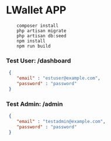 # LWallet APP


```
    composer install
    php artisan migrate
    php artisan db:seed
    npm install
    npm run build
```

### Test User: /dashboard
```json
 {  
    "email" : "estuser@example.com",
    "password" : "password"
 }
```


### Test Admin: /admin
```json
 {  
    "email" : "testadmin@example.com",
    "password" : "password"
 }
```

